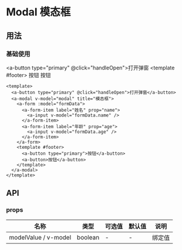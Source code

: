 # Modal 模态框

## 用法

### 基础使用

  <a-button type="primary" @click="handleOpen">打开弹窗</a-button>
  <a-modal v-model="modal" title="模态框">
    <a-form :model="formData" :rules="rules">
      <a-form-item label="姓名" prop="name">
        <a-input v-model="formData.name" />
      </a-form-item>
      <a-form-item label="年龄" prop="age">
        <a-input v-model="formData.age" />
      </a-form-item>
    </a-form>
    <template #footer>
      <a-button type="primary">按钮</a-button>
      <a-button>按钮</a-button>
    </template>
  </a-modal>
  
```vue
<template>
  <a-button type="primary" @click="handleOpen">打开弹窗</a-button>
  <a-modal v-model="modal" title="模态框">
    <a-form :model="formData">
      <a-form-item label="姓名" prop="name">
        <a-input v-model="formData.name" />
      </a-form-item>
      <a-form-item label="年龄" prop="age">
        <a-input v-model="formData.age" />
      </a-form-item>
    </a-form>
    <template #footer>
      <a-button type="primary">按钮</a-button>
      <a-button>按钮</a-button>
    </template>
  </a-modal>
</template>
```

<script lang="ts" setup>
import { ref, reactive } from "vue";
const formData = reactive({
  name: "",
  age: "",
});
const modal = ref(false);
const handleOpen = () => {
  modal.value = true;
};
</script>

## API

### props

| 名称                 | 类型          | 可选值 | 默认值 | 说明   |
| -------------------- | ------------- | ------ | ------ | ------ |
| modelValue / v-model | boolean | -      | -      | 绑定值 |

